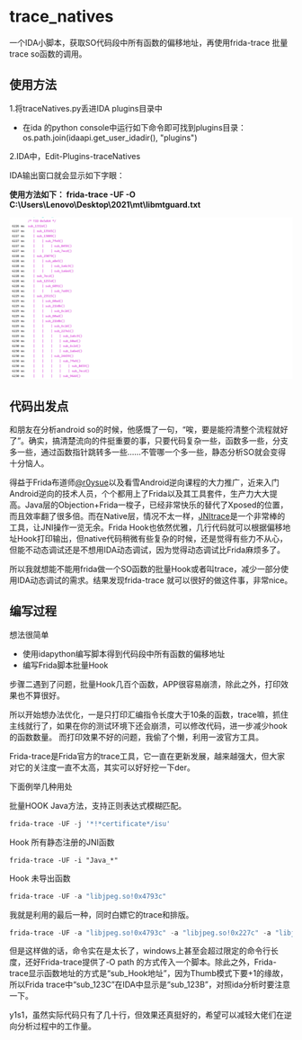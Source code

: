 # trace_natives

一个IDA小脚本，获取SO代码段中所有函数的偏移地址，再使用frida-trace 批量trace so函数的调用。

## 使用方法

1.将traceNatives.py丢进IDA plugins目录中
* 在ida 的python console中运行如下命令即可找到plugins目录：os.path.join(idaapi.get_user_idadir(), "plugins")

2.IDA中，Edit-Plugins-traceNatives

IDA输出窗口就会显示如下字眼：

**使用方法如下：
frida-trace -UF -O C:\Users\Lenovo\Desktop\2021\mt\libmtguard.txt**

![效果](test.png)

## 代码出发点

和朋友在分析android so的时候，他感慨了一句，“唉，要是能捋清整个流程就好了”。确实，搞清楚流向的件挺重要的事，只要代码复杂一些，函数多一些，分支多一些，通过函数指针跳转多一些……不管哪一个多一些，静态分析SO就会变得十分恼人。

得益于Frida布道师[@r0ysue](https://github.com/r0ysue)以及看雪Android逆向课程的大力推广，近来入门Android逆向的技术人员，个个都用上了Frida以及其工具套件，生产力大大提高。Java层的Objection+Frida一梭子，已经非常快乐的替代了Xposed的位置，而且效率翻了很多倍。而在Native层，情况不太一样，[JNItrace](https://github.com/chame1eon/jnitrace)是一个非常棒的工具，让JNI操作一览无余。Frida Hook也依然优雅，几行代码就可以根据偏移地址Hook打印输出，但native代码稍微有些复杂的时候，还是觉得有些力不从心，但能不动态调试还是不想用IDA动态调试，因为觉得动态调试比Frida麻烦多了。

所以我就想能不能用frida做一个SO函数的批量Hook或者叫trace，减少一部分使用IDA动态调试的需求。结果发现frida-trace 就可以很好的做这件事，非常nice。


## 编写过程

想法很简单

* 使用idapython编写脚本得到代码段中所有函数的偏移地址
* 编写Frida脚本批量Hook

步骤二遇到了问题，批量Hook几百个函数，APP很容易崩溃，除此之外，打印效果也不算很好。

所以开始想办法优化，一是只打印汇编指令长度大于10条的函数，trace嘛，抓住主线就行了，如果在你的测试环境下还会崩溃，可以修改代码，进一步减少hook的函数数量。
而打印效果不好的问题，我偷了个懒，利用一波官方工具。

Frida-trace是Frida官方的trace工具，它一直在更新发展，越来越强大，但大家对它的关注度一直不太高，其实可以好好挖一下der。

下面例举几种用处

批量HOOK Java方法，支持正则表达式模糊匹配。

```powershell
frida-trace -UF -j '*!*certificate*/isu'
```

Hook 所有静态注册的JNI函数

```
frida-trace -UF -i "Java_*"
```

Hook 未导出函数

```powershell
frida-trace -UF -a "libjpeg.so!0x4793c"
```

我就是利用的最后一种，同时白嫖它的trace和排版。

```powershell
frida-trace -UF -a "libjpeg.so!0x4793c" -a "libjpeg.so!0x227c" -a "libjpeg.so!0x9193" -a xxx
```

但是这样做的话，命令实在是太长了，windows上甚至会超过限定的命令行长度，还好Frida-trace提供了-O path 的方式传入一个脚本。除此之外，Frida-trace显示函数地址的方式是“sub_Hook地址”，因为Thumb模式下要+1的缘故，所以Frida trace中“sub_123C”在IDA中显示是“sub_123B”，对照ida分析时要注意一下。

y1s1，虽然实际代码只有了几十行，但效果还真挺好的，希望可以减轻大佬们在逆向分析过程中的工作量。
